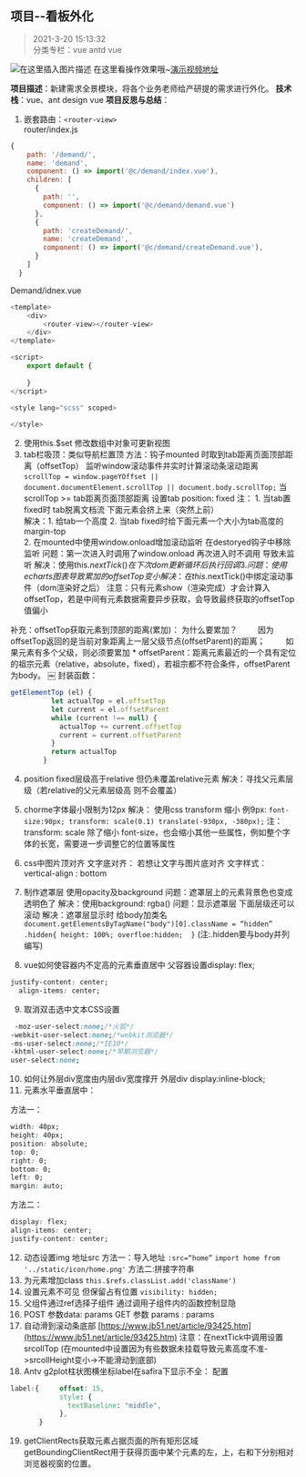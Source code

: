## 项目--看板外化
> 2021-3-20 15:13:32 
<br>分类专栏：vue antd vue 

![在这里插入图片描述](https://img-blog.csdnimg.cn/20210323105632616.jpg?x-oss-process=image/watermark,type_ZmFuZ3poZW5naGVpdGk,shadow_10,text_aHR0cHM6Ly9ibG9nLmNzZG4ubmV0L3FxXzQ2MzYzNzkw,size_16,color_FFFFFF,t_70#pic_center)
在这里看操作效果哦~[演示视频地址](https://blog.csdn.net/qq_46363790/article/details/115082425)

**项目描述**：新建需求全景模块，将各个业务老师给产研提的需求进行外化。
**技术栈**：vue、ant design vue
**项目反思与总结**：
1. 嵌套路由：`<router-view>`  
router/index.js
```javascript
{
    path: '/demand/',
    name: 'demand',
    component: () => import('@c/demand/index.vue'),
    children: [
      {
        path: '',
        component: () => import('@c/demand/demand.vue')
      },
      {
        path: 'createDemand/',
        name: 'createDemand',
        component: () => import('@c/demand/createDemand.vue'),
      }
    ]
  }
```

Demand/idnex.vue

```javascript
<template>
    <div>
        <router-view></router-view>
    </div>
</template>

<script>
    export default {
        
    }
</script>

<style lang="scss" scoped>
                                                                                     
</style>
```

2. 使用this.$set 修改数组中对象可更新视图 
3. tab栏吸顶：类似导航栏置顶                                                                                                         方法：钩子mounted 时取到tab距离页面顶部距离（offsetTop）                                                                                             监听window滚动事件并实时计算滚动条滚动距离                                                                       
`scrollTop =
        window.pageYOffset ||
        document.documentElement.scrollTop ||
        document.body.scrollTop;`
   当scrollTop >= tab距离页面顶部距离  设置tab position: fixed
   注： 1. 当tab置fixed时 tab脱离文档流 下面元素会挤上来（突然上前）  
           解决：1. 给tab一个高度 2. 当tab fixed时给下面元素一个大小为tab高度的margin-top         
           2. 在mounted中使用window.onload增加滚动监听 在destoryed钩子中移除监听                          问题：第一次进入时调用了window.onload 再次进入时不调用 导致未监听                                               解决：使用this.$nextTick() 在下次dom更新循环后执行回调
	   3. 问题：使用echarts图表 导致累加的offsetTop变小
		解决： 在this.$nextTick()中绑定滚动事件（dom渲染好之后）
注意：只有元素show（渲染完成）才会计算入offsetTop，若是中间有元素数据需要异步获取，会导致最终获取的offsetTop值偏小
        
补充：offsetTop获取元素到顶部的距离(累加)：  为什么要累加？
　　 因为offsetTop返回的是当前对象距离上一层父级节点(offsetParent)的距离；
　　 如果元素有多个父级，则必须要累加
          *  offsetParent：距离元素最近的一个具有定位的祖宗元素（relative，absolute，fixed），若祖宗都不符合条件，offsetParent为body。
￼
   封装函数：

```javascript
getElementTop (el) {
          let actualTop = el.offsetTop
          let current = el.offsetParent
          while (current !== null) {
            actualTop += current.offsetTop
            current = current.offsetParent
          }
          return actualTop
        }
```
                                                              
4. position   fixed层级高于relative 但仍未覆盖relative元素 解决：寻找父元素层级（若relative的父元素层级高 则不会覆盖）

5. chorme字体最小限制为12px 解决： 使用css transform 缩小                                                           例9px:   `font-size:90px; transform: scale(0.1) translate(-930px, -380px);`                                                                 注：transform: scale 除了缩小 font-size，也会缩小其他一些属性，例如整个字体的长宽，需要进一步调整它的位置等属性
6. css中图片顶对齐 文字底对齐： 若想让文字与图片底对齐 文字样式：vertical-align : bottom
7. 制作遮罩层 使用opacity及background 问题：遮罩层上的元素背景色也变成透明色了               解决：使用background: rgba()                                                                                                  问题：显示遮罩层 下面层级还可以滚动                                                                                        解决：遮罩层显示时 给body加类名      `document.getElementsByTagName("body")[0].className = “hidden”          .hidden{ height: 100%; overfloe:hidden;  }` 
(注:.hidden要与body并列编写)
 8. vue如何使容器内不定高的元素垂直居中 父容器设置display: flex;
```css
justify-content: center;
  align-items: center;
```
9. 取消双击选中文本CSS设置       

```css
 -moz-user-select:none;/*火狐*/
-webkit-user-select:none;/*webkit浏览器*/
-ms-user-select:none;/*IE10*/
-khtml-user-select:none;/*早期浏览器*/
user-select:none;
```

10. 如何让外层div宽度由内层div宽度撑开  外层div display:inline-block;
11. 元素水平垂直居中：

方法一：
```css
width: 40px;
height: 40px;
position: absolute;
top: 0;
right: 0;
bottom: 0;
left: 0;
margin: auto;
```
方法二： 

```css
display: flex;
align-items: center;
justify-content: center;
```


12. 动态设置img 地址src 方法一：导入地址 `:src=“home”`  `import home from '../static/icon/home.png'` 方法二:拼接字符串
13. 为元素增加class `this.$refs.classList.add('className')`
14. 设置元素不可见 但保留占有位置 `visibility: hidden;`
15. 父组件通过ref选择子组件 通过调用子组件内的函数控制显隐
16. POST 参数data: params   GET 参数 params : params
17. 自动滑到滚动条底部  [https://www.jb51.net/article/93425.htm](https://www.jb51.net/article/93425.htm) 注意：在nextTick中调用设置srcollTop (在mounted中设置因为有些数据未挂载导致元素高度不准->srcollHeight变小->不能滑动到底部)
18. Antv g2plot柱状图横坐标label在safira下显示不全：
配置

```css
label:{		offset: 15,
            style: {
              textBaseline: "middle",
            },
       }
```
19. getClientRects获取元素占据页面的所有矩形区域 <br>
getBoundingClientRect用于获得页面中某个元素的左，上，右和下分别相对浏览器视窗的位置。